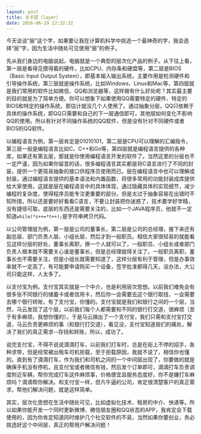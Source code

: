 ```yaml
---
layout: post
title: 关于层（layer）
date: 2016-06-29 22:32:32
---
```


今天谈谈“层”这个字，如果要让我在计算机科学中挑选一个最神奇的字，我会选择“层”字，因为生活中随处可见使用“层”的例子。

先从我们身边的电脑说起，电脑就是一个典型的层次化产品的例子。从下往上看，第一层是看得见摸得着的硬件，比如CPU、内存条和硬盘等，第二层是BIOS（Basic Input Output System），即基本输入输出系统，主要作用是检测硬件和引导操作系统，第三层就是操作系统，比如Windows、Linux和Mac等，第四层就是我们常用的软件比如微信、QQ和浏览器等，这样做有什么好处呢？其实最主要的目的就是为了简单方便。你可以想象下如果使用QQ需要特定的硬件、特定的BIOS和特定的操作系统，那估计就没几个人使用了。通过抽象分层，QQ只依赖于具体的操作系统，即QQ只需要和自己的下一层通信即可，其他层如何变化不影响QQ的使用。所以有针对不同操作系统的QQ软件，但是没有针对不同硬件或者BIOS的QQ软件。

以编程语言为例，第一层肯定是01010101，第二层是CPU可以理解的汇编指令，第三层一般是编程语言比如C、C++和Go等，第四层就是编程语言提供的各种库，如果还有第五层，那就是你使用编程语言开发的软件了。当然这里的分层也不一定严谨，因为如果你留意的话，很多编程语言其实都是将C语言进行了不同的封装，提供一个更简易抽象的接口供程序员使用而已。层在编程语言中也可以理解成封装，通过编程语言提供的基本语法和内置函数，将很多常用的功能封装成库提供给大家使用，这就是层在编程语言中的具体体现，通过隐藏具体的实现细节，减少编程的复杂度，使得程序员能专注更重要的部分。但是太过于抽象容易在出错时不知所措，所以还是要好好看看C语言，不要让封装把你迷惑了，技术要学好学精，没有捷径可取，底层的东西还是需要关注的，比如一个JAVA程序员，他就不一定知道`while(*s++=*t++);`是字符串拷贝代码。

以公司管理层为例，第一层是公司的董事长，第二层是公司的总经理，接下来还有副总层、部门负责人层、小组长层，然后才到一般职员。相信大家很轻易的就能看见这样分层的好处，董事长离职，换一个人就可以了，一般职员、小组长或者部门负责人根本就不需要关心谁是董事长，但是总经理就得关注了。一般职员离职，董事长也不需要关注，但是小组长就需要知道了，这样分层有利于管理，但是办事效率就不一定高了，有可能要申请购买一个设备，签字批准都得几天，没办法，大公司只能这样，人太多了。

以支付宝为例，支付宝其实就是一个中介，也是利用层次思想。以前我们难免会有很多张不同银行的储蓄卡或者信用卡，然后你一会需要去这个银行取钱，一会需要去哪个银行转账，有了支付宝，你懂的。支付宝就是我们和银行之间的一个层，当然，马云发现了这个层，以前我们每个人都需要和不同的银行打交道，很麻烦（至于有多麻烦，我想你懂的）。于是马云搞出了一个支付宝，我们只需和支付宝打交道，马云负责更麻烦的事（和银行打交道），看见没，支付宝知道我们的痛处，解决了我们的真正需求--存钱和转账，所以，成功了。

说完支付宝，不得不说说滴滴打车，以前我们打车时，总是在街上不停的招手，各种求带，但是经常被出租车司机拒载，至于拒载原因，我就不说了，相信你也懂的。直到有了滴滴打车，作为我们和司机之间的一个中间层出现了，你要做的就是确保手机没有停机，且支付宝或者微信有钱，然后发个订单即可，滴滴打车负责调度附近车辆，帮你完成打车这件麻烦事，价格便宜且服务态度好。你不是嫌打车麻烦吗？滴滴帮你解决。和支付宝一样，但凡牛逼的公司，肯定很清楚客户的真正需求，帮他们解决问题，就是这样简单。

其实，层次化思想在生活中随处可见，比如虚拟化技术、租房的中介、快递等。所以如果你能开发一个同时更新微博、微信朋友圈和QQ状态的APP，我肯定会下载使用的，因为你肯定知道同时维护几个社交软件的不易，当然如果你要创业，务必挑选好这个中间层，真正的帮用户解决问题！